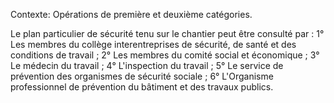 Contexte: Opérations de première et deuxième catégories.

Le plan particulier de sécurité tenu sur le chantier peut être consulté par : 1° Les membres du collège interentreprises de sécurité, de santé et des conditions de travail ; 2° Les membres du comité social et économique ; 3° Le médecin du travail ; 4° L'inspection du travail ; 5° Le service de prévention des organismes de sécurité sociale ; 6° L'Organisme professionnel de prévention du bâtiment et des travaux publics.